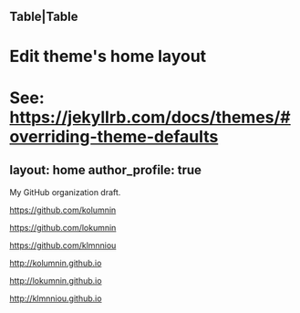 Table|Table
---
# Edit theme's home layout
# See: https://jekyllrb.com/docs/themes/#overriding-theme-defaults
layout: home
author_profile: true
---
My GitHub organization draft.

https://github.com/kolumnin

https://github.com/lokumnin

https://github.com/klmnniou

http://kolumnin.github.io

http://lokumnin.github.io

http://klmnniou.github.io


